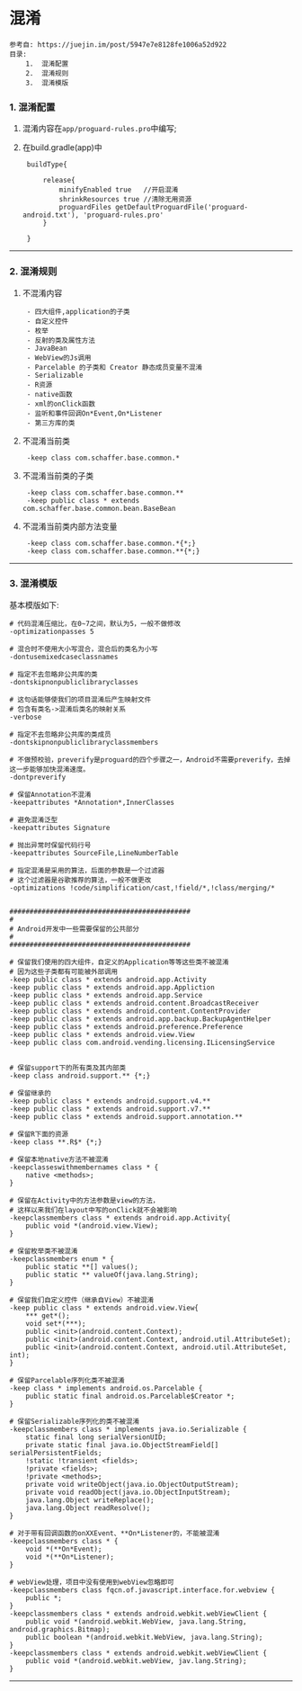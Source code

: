 # 混淆 #

	参考自: https://juejin.im/post/5947e7e8128fe1006a52d922
	目录:
		1.  混淆配置
		2.  混淆规则
		3.  混淆模版


### 1. 混淆配置 ##

1. 混淆内容在`app/proguard-rules.pro`中编写;
2. 在build.gradle(app)中

		buildType{

			release{
				minifyEnabled true   //开启混淆
	            shrinkResources true //清除无用资源
	            proguardFiles getDefaultProguardFile('proguard-android.txt'), 'proguard-rules.pro'
			}

		}



---
### 2. 混淆规则 ##

1. 不混淆内容
	
		- 四大组件,application的子类
		- 自定义控件
		- 枚举
		- 反射的类及属性方法
		- JavaBean
		- WebView的Js调用
		- Parcelable 的子类和 Creator 静态成员变量不混淆
		- Serializable
		- R资源
		- native函数
		- xml的onClick函数
		- 监听和事件回调On*Event,On*Listener
		- 第三方库的类


2. 不混淆当前类

		-keep class com.schaffer.base.common.*

3. 不混淆当前类的子类

		-keep class com.schaffer.base.common.**
		-keep public class * extends com.schaffer.base.common.bean.BaseBean
		

4. 不混淆当前类内部方法变量

		-keep class com.schaffer.base.common.*{*;}
		-keep class com.schaffer.base.common.**{*;}


---
### 3. 混淆模版 ##

基本模版如下:


	# 代码混淆压缩比，在0~7之间，默认为5，一般不做修改
	-optimizationpasses 5
	
	# 混合时不使用大小写混合，混合后的类名为小写
	-dontusemixedcaseclassnames
	
	# 指定不去忽略非公共库的类
	-dontskipnonpubliclibraryclasses
	
	# 这句话能够使我们的项目混淆后产生映射文件
	# 包含有类名->混淆后类名的映射关系
	-verbose
	
	# 指定不去忽略非公共库的类成员
	-dontskipnonpubliclibraryclassmembers
	
	# 不做预校验，preverify是proguard的四个步骤之一，Android不需要preverify，去掉这一步能够加快混淆速度。
	-dontpreverify
	
	# 保留Annotation不混淆
	-keepattributes *Annotation*,InnerClasses
	
	# 避免混淆泛型
	-keepattributes Signature
	
	# 抛出异常时保留代码行号
	-keepattributes SourceFile,LineNumberTable
	
	# 指定混淆是采用的算法，后面的参数是一个过滤器
	# 这个过滤器是谷歌推荐的算法，一般不做更改
	-optimizations !code/simplification/cast,!field/*,!class/merging/*
	
	
	#############################################
	#
	# Android开发中一些需要保留的公共部分
	#
	#############################################
	
	# 保留我们使用的四大组件，自定义的Application等等这些类不被混淆
	# 因为这些子类都有可能被外部调用
	-keep public class * extends android.app.Activity
	-keep public class * extends android.app.Appliction
	-keep public class * extends android.app.Service
	-keep public class * extends android.content.BroadcastReceiver
	-keep public class * extends android.content.ContentProvider
	-keep public class * extends android.app.backup.BackupAgentHelper
	-keep public class * extends android.preference.Preference
	-keep public class * extends android.view.View
	-keep public class com.android.vending.licensing.ILicensingService
	
	
	# 保留support下的所有类及其内部类
	-keep class android.support.** {*;}
	
	# 保留继承的
	-keep public class * extends android.support.v4.**
	-keep public class * extends android.support.v7.**
	-keep public class * extends android.support.annotation.**
	
	# 保留R下面的资源
	-keep class **.R$* {*;}
	
	# 保留本地native方法不被混淆
	-keepclasseswithmembernames class * {
	    native <methods>;
	}
	
	# 保留在Activity中的方法参数是view的方法，
	# 这样以来我们在layout中写的onClick就不会被影响
	-keepclassmembers class * extends android.app.Activity{
	    public void *(android.view.View);
	}
	
	# 保留枚举类不被混淆
	-keepclassmembers enum * {
	    public static **[] values();
	    public static ** valueOf(java.lang.String);
	}
	
	# 保留我们自定义控件（继承自View）不被混淆
	-keep public class * extends android.view.View{
	    *** get*();
	    void set*(***);
	    public <init>(android.content.Context);
	    public <init>(android.content.Context, android.util.AttributeSet);
	    public <init>(android.content.Context, android.util.AttributeSet, int);
	}
	
	# 保留Parcelable序列化类不被混淆
	-keep class * implements android.os.Parcelable {
	    public static final android.os.Parcelable$Creator *;
	}
	
	# 保留Serializable序列化的类不被混淆
	-keepclassmembers class * implements java.io.Serializable {
	    static final long serialVersionUID;
	    private static final java.io.ObjectStreamField[] serialPersistentFields;
	    !static !transient <fields>;
	    !private <fields>;
	    !private <methods>;
	    private void writeObject(java.io.ObjectOutputStream);
	    private void readObject(java.io.ObjectInputStream);
	    java.lang.Object writeReplace();
	    java.lang.Object readResolve();
	}
	
	# 对于带有回调函数的onXXEvent、**On*Listener的，不能被混淆
	-keepclassmembers class * {
	    void *(**On*Event);
	    void *(**On*Listener);
	}
	
	# webView处理，项目中没有使用到webView忽略即可
	-keepclassmembers class fqcn.of.javascript.interface.for.webview {
	    public *;
	}
	-keepclassmembers class * extends android.webkit.webViewClient {
	    public void *(android.webkit.WebView, java.lang.String, android.graphics.Bitmap);
	    public boolean *(android.webkit.WebView, java.lang.String);
	}
	-keepclassmembers class * extends android.webkit.webViewClient {
	    public void *(android.webkit.webView, jav.lang.String);
	}




---